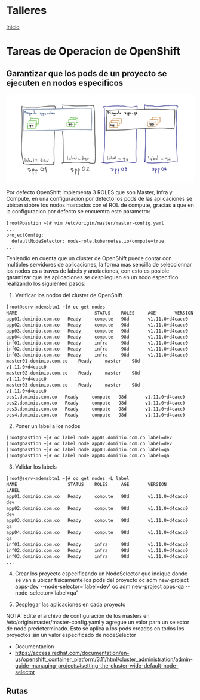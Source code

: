 # Talleres
[Inicio](../Inicio.md)

# Tareas de Operacion de OpenShift

## Garantizar que los pods de un proyecto se ejecuten en nodos especificos

![Ref](ndoeselectort.jpg)

Por defecto OpenShift implementa 3 ROLES que son Master, Infra y Compute, en una configuracion por defecto los pods de las aplicaciones se ubican siobre los nodos marcados con el ROL de compute, gracias a que en la configuracion por defecto se encuentra este parametro:
```
[root@bastion ~]# vim /etc/origin/master/master-config.yaml
...
projectConfig:
  defaultNodeSelector: node-role.kubernetes.io/compute=true
...
```
Teniendio en cuenta que un cluster de OpenShift puede contar con multiples servidores de aplicaciones, la forma mas sencilla de seleccionnar los nodos es a traves de labels y anotaciones, con esto es posible garantizar que las aplicaciones se desplieguen en un nodo especifico realizando los siguiented pasos:


1. Verificar los nodos del cluster de OpenShift
```
[root@serv-mdemsbtn1 ~]# oc get nodes
NAME                             STATUS    ROLES     AGE       VERSION
app01.dominio.com.co   Ready     compute   98d       v1.11.0+d4cacc0
app02.dominio.com.co   Ready     compute   98d       v1.11.0+d4cacc0
app03.dominio.com.co   Ready     compute   98d       v1.11.0+d4cacc0
app04.dominio.com.co   Ready     compute   98d       v1.11.0+d4cacc0
inf01.dominio.com.co   Ready     infra     98d       v1.11.0+d4cacc0
inf02.dominio.com.co   Ready     infra     98d       v1.11.0+d4cacc0
inf03.dominio.com.co   Ready     infra     98d       v1.11.0+d4cacc0
master01.dominio.com.co    Ready     master    98d       v1.11.0+d4cacc0
master02.dominio.com.co    Ready     master    98d       v1.11.0+d4cacc0
master03.dominio.com.co    Ready     master    98d       v1.11.0+d4cacc0
ocs1.dominio.com.co   Ready     compute   98d       v1.11.0+d4cacc0
ocs2.dominio.com.co   Ready     compute   98d       v1.11.0+d4cacc0
ocs3.dominio.com.co   Ready     compute   98d       v1.11.0+d4cacc0
ocs4.dominio.com.co   Ready     compute   98d       v1.11.0+d4cacc0
```

2. Poner un label a los nodos
```
[root@bastion ~]# oc label node app01.dominio.com.co label=dev
[root@bastion ~]# oc label node app02.dominio.com.co label=dev
[root@bastion ~]# oc label node app03.dominio.com.co label=qa
[root@bastion ~]# oc label node app04.dominio.com.co label=qa
```

3. Validar los labels
```
[root@serv-mdemsbtn1 ~]# oc get nodes -L label
NAME                   STATUS    ROLES     AGE       VERSION            LABEL
app01.dominio.com.co   Ready     compute   98d       v1.11.0+d4cacc0    dev
app02.dominio.com.co   Ready     compute   98d       v1.11.0+d4cacc0    dev
app03.dominio.com.co   Ready     compute   98d       v1.11.0+d4cacc0    qa
app04.dominio.com.co   Ready     compute   98d       v1.11.0+d4cacc0    qa
inf01.dominio.com.co   Ready     infra     98d       v1.11.0+d4cacc0
inf02.dominio.com.co   Ready     infra     98d       v1.11.0+d4cacc0
inf03.dominio.com.co   Ready     infra     98d       v1.11.0+d4cacc0
...
```

4. Crear los proyecto especificando un NodeSelector que indique donde se van a ubicar fisicamente los pods del proyecto
oc adm new-project apps-dev --node-selector='label=dev'
oc adm new-project apps-qa --node-selector='label=qa'

5. Desplegar las aplicaciones en cada proyecto


NOTA: Edite el archivo de configuración de los masters en /etc/origin/master/master-config.yaml y agregue un valor para un selector de nodo predeterminado. Esto se aplica a los pods creados en todos los proyectos sin un valor especificado de nodeSelector
* Documentacion
* https://access.redhat.com/documentation/en-us/openshift_container_platform/3.11/html/cluster_administration/admin-guide-managing-projects#setting-the-cluster-wide-default-node-selector

## Rutas 

